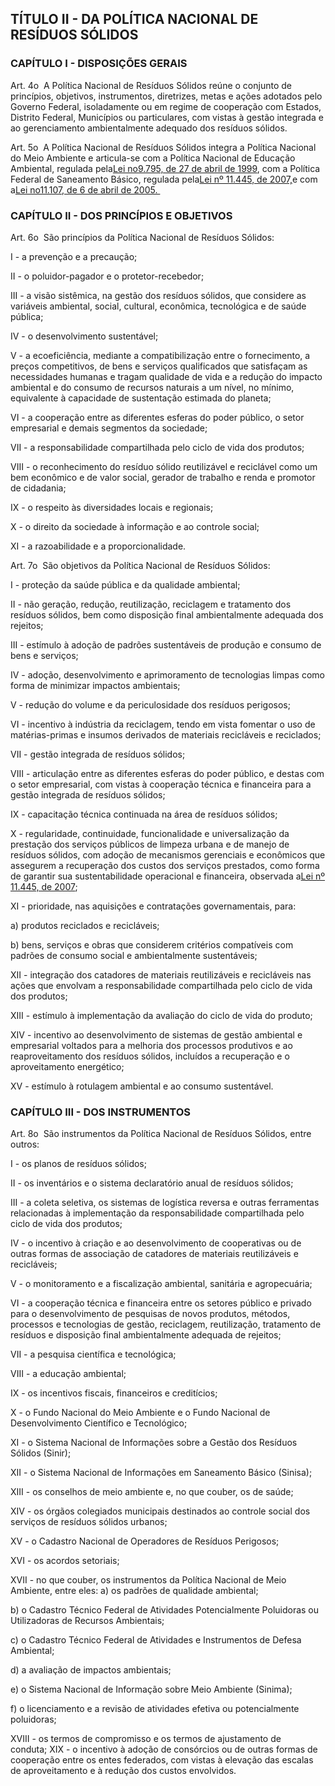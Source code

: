 ## TÍTULO II - DA POLÍTICA NACIONAL DE RESÍDUOS SÓLIDOS 

### CAPÍTULO I - DISPOSIÇÕES GERAIS 

Art. 4o  A Política Nacional de Resíduos Sólidos reúne o conjunto de princípios, objetivos, instrumentos, diretrizes, metas e ações adotados pelo Governo Federal, isoladamente ou em regime de cooperação com Estados, Distrito Federal, Municípios ou particulares, com vistas à gestão integrada e ao gerenciamento ambientalmente adequado dos resíduos sólidos. 

Art. 5o  A Política Nacional de Resíduos Sólidos integra a Política Nacional do Meio Ambiente e articula-se com a Política Nacional de Educação Ambiental, regulada pela[Lei no9.795, de 27 de abril de 1999](https://www.planalto.gov.br/ccivil_03/LEIS/L9795.htm), com a Política Federal de Saneamento Básico, regulada pela[Lei nº 11.445, de 2007,](https://www.planalto.gov.br/ccivil_03/_ato2007-2010/2007/Lei/L11445.htm)e com a[Lei no11.107, de 6 de abril de 2005. ](https://www.planalto.gov.br/ccivil_03/_Ato2004-2006/2005/Lei/L11107.htm)

### CAPÍTULO II - DOS PRINCÍPIOS E OBJETIVOS 

Art. 6o  São princípios da Política Nacional de Resíduos Sólidos: 

I - a prevenção e a precaução; 

II - o poluidor-pagador e o protetor-recebedor; 

III - a visão sistêmica, na gestão dos resíduos sólidos, que considere as variáveis ambiental, social, cultural, econômica, tecnológica e de saúde pública; 

IV - o desenvolvimento sustentável; 

V - a ecoeficiência, mediante a compatibilização entre o fornecimento, a preços competitivos, de bens e serviços qualificados que satisfaçam as necessidades humanas e tragam qualidade de vida e a redução do impacto ambiental e do consumo de recursos naturais a um nível, no mínimo, equivalente à capacidade de sustentação estimada do planeta; 

VI - a cooperação entre as diferentes esferas do poder público, o setor empresarial e demais segmentos da sociedade; 

VII - a responsabilidade compartilhada pelo ciclo de vida dos produtos; 

VIII - o reconhecimento do resíduo sólido reutilizável e reciclável como um bem econômico e de valor social, gerador de trabalho e renda e promotor de cidadania; 

IX - o respeito às diversidades locais e regionais; 

X - o direito da sociedade à informação e ao controle social; 

XI - a razoabilidade e a proporcionalidade. 

Art. 7o  São objetivos da Política Nacional de Resíduos Sólidos: 

I - proteção da saúde pública e da qualidade ambiental; 

II - não geração, redução, reutilização, reciclagem e tratamento dos resíduos sólidos, bem como disposição final ambientalmente adequada dos rejeitos; 

III - estímulo à adoção de padrões sustentáveis de produção e consumo de bens e serviços; 

IV - adoção, desenvolvimento e aprimoramento de tecnologias limpas como forma de minimizar impactos ambientais; 

V - redução do volume e da periculosidade dos resíduos perigosos; 

VI - incentivo à indústria da reciclagem, tendo em vista fomentar o uso de matérias-primas e insumos derivados de materiais recicláveis e reciclados; 

VII - gestão integrada de resíduos sólidos; 

VIII - articulação entre as diferentes esferas do poder público, e destas com o setor empresarial, com vistas à cooperação técnica e financeira para a gestão integrada de resíduos sólidos; 

IX - capacitação técnica continuada na área de resíduos sólidos; 

X - regularidade, continuidade, funcionalidade e universalização da prestação dos serviços públicos de limpeza urbana e de manejo de resíduos sólidos, com adoção de mecanismos gerenciais e econômicos que assegurem a recuperação dos custos dos serviços prestados, como forma de garantir sua sustentabilidade operacional e financeira, observada a[Lei nº 11.445, de 2007](https://www.planalto.gov.br/ccivil_03/_ato2007-2010/2007/Lei/L11445.htm); 

XI - prioridade, nas aquisições e contratações governamentais, para: 

a\) produtos reciclados e recicláveis; 

b\) bens, serviços e obras que considerem critérios compatíveis com padrões de consumo social e ambientalmente sustentáveis; 

XII - integração dos catadores de materiais reutilizáveis e recicláveis nas ações que envolvam a responsabilidade compartilhada pelo ciclo de vida dos produtos; 

XIII - estímulo à implementação da avaliação do ciclo de vida do produto; 

XIV - incentivo ao desenvolvimento de sistemas de gestão ambiental e empresarial voltados para a melhoria dos processos produtivos e ao reaproveitamento dos resíduos sólidos, incluídos a recuperação e o aproveitamento energético; 

XV - estímulo à rotulagem ambiental e ao consumo sustentável. 

### CAPÍTULO III - DOS INSTRUMENTOS 

Art. 8o  São instrumentos da Política Nacional de Resíduos Sólidos, entre outros: 

I - os planos de resíduos sólidos; 

II - os inventários e o sistema declaratório anual de resíduos sólidos; 

III - a coleta seletiva, os sistemas de logística reversa e outras ferramentas relacionadas à implementação da responsabilidade compartilhada pelo ciclo de vida dos produtos; 

IV - o incentivo à criação e ao desenvolvimento de cooperativas ou de outras formas de associação de catadores de materiais reutilizáveis e recicláveis; 

V - o monitoramento e a fiscalização ambiental, sanitária e agropecuária; 

VI - a cooperação técnica e financeira entre os setores público e privado para o desenvolvimento de pesquisas de novos produtos, métodos, processos e tecnologias de gestão, reciclagem, reutilização, tratamento de resíduos e disposição final ambientalmente adequada de rejeitos; 

VII - a pesquisa científica e tecnológica; 

VIII - a educação ambiental; 

IX - os incentivos fiscais, financeiros e creditícios; 

X - o Fundo Nacional do Meio Ambiente e o Fundo Nacional de Desenvolvimento Científico e Tecnológico; 

XI - o Sistema Nacional de Informações sobre a Gestão dos Resíduos Sólidos \(Sinir\); 

XII - o Sistema Nacional de Informações em Saneamento Básico \(Sinisa\); 

XIII - os conselhos de meio ambiente e, no que couber, os de saúde; 

XIV - os órgãos colegiados municipais destinados ao controle social dos serviços de resíduos sólidos urbanos; 

XV - o Cadastro Nacional de Operadores de Resíduos Perigosos; 

XVI - os acordos setoriais; 

XVII - no que couber, os instrumentos da Política Nacional de Meio Ambiente, entre eles: a\) os padrões de qualidade ambiental; 

b\) o Cadastro Técnico Federal de Atividades Potencialmente Poluidoras ou Utilizadoras de Recursos Ambientais; 

c\) o Cadastro Técnico Federal de Atividades e Instrumentos de Defesa Ambiental; 

d\) a avaliação de impactos ambientais; 

e\) o Sistema Nacional de Informação sobre Meio Ambiente \(Sinima\); 

f\) o licenciamento e a revisão de atividades efetiva ou potencialmente poluidoras; 

XVIII - os termos de compromisso e os termos de ajustamento de conduta; XIX - o incentivo à adoção de consórcios ou de outras formas de cooperação entre os entes federados, com vistas à elevação das escalas de aproveitamento e à redução dos custos envolvidos. 

